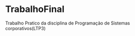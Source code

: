 TrabalhoFinal
=============

Trabalho Pratico da disciplina de Programação de Sistemas corporativos(LTP3)

